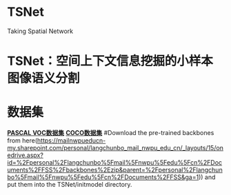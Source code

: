 # TSNet
Taking Spatial Network
# TSNet：空间上下文信息挖掘的小样本图像语义分割
# 数据集
[**PASCAL VOC数据集**](http://host.robots.ox.ac.uk/pascal/VOC/voc2012/)
[**COCO数据集**](https://cocodataset.org/#download)
#Download the pre-trained backbones from here(https://mailnwpueducn-my.sharepoint.com/personal/langchunbo_mail_nwpu_edu_cn/_layouts/15/onedrive.aspx?id=%2Fpersonal%2Flangchunbo%5Fmail%5Fnwpu%5Fedu%5Fcn%2FDocuments%2FFSS%2Fbackbones%2Ezip&parent=%2Fpersonal%2Flangchunbo%5Fmail%5Fnwpu%5Fedu%5Fcn%2FDocuments%2FFSS&ga=1)) and put them into the TSNet/initmodel directory.
